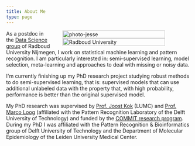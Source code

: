 ```yaml
---
title: About Me
type: page
---
```

<div style="display: table; float:right; width: 20em; margin-left: 2em; margin-right: 5em">
  <image src="/img/photo-small.png" width="100%" alt="photo-jesse" /><br />
  <image src="/img/radboud-logo.png" width="100%" alt="Radboud University" />
</div>

As a postdoc in the [Data Science group](http://www.ru.nl/datascience/) of Radboud University Nijmegen, I work on statistical machine learning and pattern recognition. I am particularly interested in: semi-supervised learning, model selection, meta-learning and approaches to deal with missing or noisy data.

I'm currently finishing up my PhD research project studying robust methods to do semi-supervised learning, that is: supervised models that can use additional unlabeled data with the property that, with high probability, performance is better than the original supervised model.

My PhD research was supervised by [Prof. Joost Kok](http://www.liacs.nl/~joost/) (LUMC) and [Prof. Marco Loog](http://prlab.tudelft.nl/users/marco-loog/) (affiliated with the Pattern Recognition Laboratory of the Delft University of Technology) and funded by the [COMMIT research program](http://commit-nl.nl/). During my PhD I was affiliated with the Pattern Recognition & Bioinformatics group of Delft University of Technology and the Department of Molecular Epidemiology of the Leiden University Medical Center.
<br />

